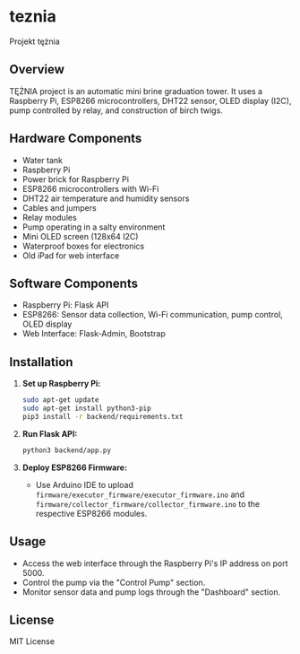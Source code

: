 # teznia
Projekt tężnia 

## Overview
TĘŻNIA project is an automatic mini brine graduation tower. It uses a Raspberry Pi, ESP8266 microcontrollers, DHT22 sensor, OLED display (I2C), pump controlled by relay, and construction of birch twigs.

## Hardware Components
- Water tank 
- Raspberry Pi 
- Power brick for Raspberry Pi
- ESP8266 microcontrollers with Wi-Fi
- DHT22 air temperature and humidity sensors
- Cables and jumpers
- Relay modules
- Pump operating in a salty environment
- Mini OLED screen (128x64 I2C)
- Waterproof boxes for electronics
- Old iPad for web interface

## Software Components
- Raspberry Pi: Flask API
- ESP8266: Sensor data collection, Wi-Fi communication, pump control, OLED display
- Web Interface: Flask-Admin, Bootstrap

## Installation

1. **Set up Raspberry Pi:**
    ```sh
    sudo apt-get update
    sudo apt-get install python3-pip
    pip3 install -r backend/requirements.txt
    ```

2. **Run Flask API:**
    ```sh
    python3 backend/app.py
    ```

3. **Deploy ESP8266 Firmware:**
    - Use Arduino IDE to upload `firmware/executor_firmware/executor_firmware.ino` and `firmware/collector_firmware/collector_firmware.ino` to the respective ESP8266 modules.

## Usage
- Access the web interface through the Raspberry Pi's IP address on port 5000.
- Control the pump via the "Control Pump" section.
- Monitor sensor data and pump logs through the "Dashboard" section.

## License
MIT License